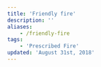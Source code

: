 ```yaml
---
title: 'Friendly fire'
description: ''
aliases:
    - /friendly-fire
tags:
    - 'Prescribed Fire'
updated: 'August 31st, 2018'
---
```

